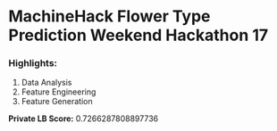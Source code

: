 <h1>MachineHack Flower Type Prediction Weekend Hackathon 17</h1>
<h3>Highlights:</h3>
<ol>
  <li>Data Analysis</li>
  <li>Feature Engineering</li>
  <li>Feature Generation</li>
</ol>
<p><strong>Private LB Score:</strong> 0.7266287808897736</p>
